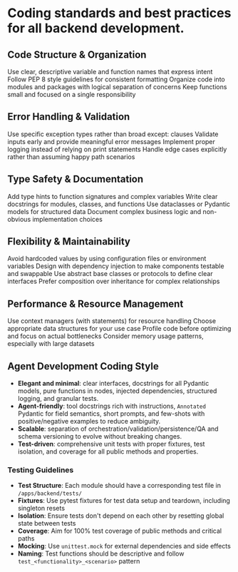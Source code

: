 # Coding standards and best practices for all backend development.

## Code Structure & Organization

Use clear, descriptive variable and function names that express intent
Follow PEP 8 style guidelines for consistent formatting
Organize code into modules and packages with logical separation of concerns
Keep functions small and focused on a single responsibility

## Error Handling & Validation

Use specific exception types rather than broad except: clauses
Validate inputs early and provide meaningful error messages
Implement proper logging instead of relying on print statements
Handle edge cases explicitly rather than assuming happy path scenarios

## Type Safety & Documentation

Add type hints to function signatures and complex variables
Write clear docstrings for modules, classes, and functions
Use dataclasses or Pydantic models for structured data
Document complex business logic and non-obvious implementation choices

## Flexibility & Maintainability

Avoid hardcoded values by using configuration files or environment variables
Design with dependency injection to make components testable and swappable
Use abstract base classes or protocols to define clear interfaces
Prefer composition over inheritance for complex relationships

## Performance & Resource Management

Use context managers (with statements) for resource handling
Choose appropriate data structures for your use case
Profile code before optimizing and focus on actual bottlenecks
Consider memory usage patterns, especially with large datasets

## Agent Development Coding Style

- **Elegant and minimal**: clear interfaces, docstrings for all Pydantic models, pure functions in nodes, injected dependencies, structured logging, and granular tests. 
- **Agent-friendly**: tool docstrings rich with instructions, `Annotated` Pydantic for field semantics, short prompts, and few-shots with positive/negative examples to reduce ambiguity. 
- **Scalable**: separation of orchestration/validation/persistence/QA and schema versioning to evolve without breaking changes. 
- **Test-driven**: comprehensive unit tests with proper fixtures, test isolation, and coverage for all public methods and properties. 

### Testing Guidelines

- **Test Structure**: Each module should have a corresponding test file in `/apps/backend/tests/`
- **Fixtures**: Use pytest fixtures for test data setup and teardown, including singleton resets
- **Isolation**: Ensure tests don't depend on each other by resetting global state between tests
- **Coverage**: Aim for 100% test coverage of public methods and critical paths
- **Mocking**: Use `unittest.mock` for external dependencies and side effects
- **Naming**: Test functions should be descriptive and follow `test_<functionality>_<scenario>` pattern